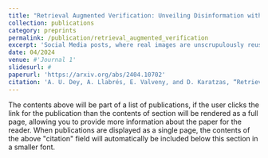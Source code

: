```yaml
---
title: "Retrieval Augmented Verification: Unveiling Disinformation with Structured Representations for Zero-Shot Real-Time Evidence-guided Fact-Checking of Multi-modal Social media posts"
collection: publications
category: preprints
permalink: /publication/retrieval_augmented_verification
excerpt: 'Social Media posts, where real images are unscrupulously reused along with provocative text to promote a particular idea, have been one of the major sources of disinformation. By design, these claims are without editorial oversight and accessible to a vast population who otherwise may not have access to multiple information sources. This implies the need to fact-check these posts and clearly explain which parts of the posts are fake. In the supervised learning setup, this is often reduced to a binary classification problem, neglecting all intermediate stages. Further, these claims often involve recent events on which systems trained on historical data are prone to fail. In this work, we propose a zero-shot approach by retrieving real-time web-scraped evidence from multiple news websites and matching them with the claim text and image using pretrained language vision systems. We propose a graph structured representation, which a) allows us to gather evidence automatically and b) helps generate interpretable results by explicitly pointing out which parts of the claim can not be verified. Our zero-shot method, with improved interpretability, generates competitive results against the state-of-the-art methods.'
date: 04/2024
venue: #'Journal 1'
slidesurl: #
paperurl: 'https://arxiv.org/abs/2404.10702'
citation: 'A. U. Dey, A. Llabrés, E. Valveny, and D. Karatzas, “Retrieval Augmented Verification: Unveiling Disinformation with Structured Representations for Zero-Shot Real-Time Evidence-guided Fact-Checking of Multi-modal Social media posts,” Apr. 29, 2024, arXiv: arXiv:2404.10702. doi: 10.48550/arXiv.2404.10702.'
---
```


The contents above will be part of a list of publications, if the user clicks the link for the publication than the contents of section will be rendered as a full page, allowing you to provide more information about the paper for the reader. When publications are displayed as a single page, the contents of the above "citation" field will automatically be included below this section in a smaller font.